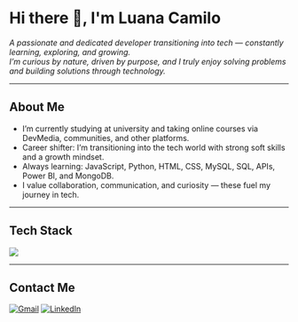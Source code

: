 # Hi there 👋, I'm Luana Camilo

*A passionate and dedicated developer transitioning into tech — constantly learning, exploring, and growing.  
I’m curious by nature, driven by purpose, and I truly enjoy solving problems and building solutions through technology.*

---

##  About Me
- I’m currently studying at university and taking online courses via DevMedia, communities, and other platforms.  
- Career shifter: I’m transitioning into the tech world with strong soft skills and a growth mindset.  
- Always learning: JavaScript, Python, HTML, CSS, MySQL, SQL, APIs, Power BI, and MongoDB.  
- I value collaboration, communication, and curiosity — these fuel my journey in tech.  

---

##  Tech Stack  

<p align="left">
  <img src="https://skillicons.dev/icons?i=js,html,css,nodejs,react,python,mysql,mongodb" />
</p>

---

##  Contact Me  
[![Gmail](https://img.shields.io/badge/Gmail-D14836?style=flat&logo=gmail&logoColor=white)](mailto:luanacamilotec@gmail.com) [![LinkedIn](https://img.shields.io/badge/LinkedIn-0A66C2?style=flat&logo=linkedin&logoColor=white)](https://www.linkedin.com/in/luana-camilo-b1b5a117a/)  
